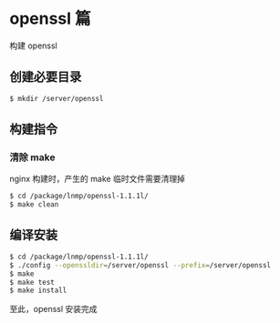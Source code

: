 # openssl 篇

构建 openssl

## 创建必要目录

```sh
$ mkdir /server/openssl
```

## 构建指令

### 清除 make

nginx 构建时，产生的 make 临时文件需要清理掉

```sh
$ cd /package/lnmp/openssl-1.1.1l/
$ make clean
```

## 编译安装

```sh
$ cd /package/lnmp/openssl-1.1.1l/
$ ./config --openssldir=/server/openssl --prefix=/server/openssl
$ make
$ make test
$ make install
```

至此，openssl 安装完成
